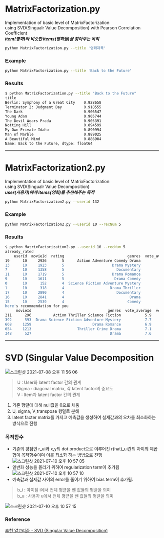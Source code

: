 # MatrixFactorization.py  
Implementation of basic level of MatrixFactorization  
using SVD(Singualr Value Decomposition) with Pearson Correlation Coefficient  
___item(영화)와 비슷한 items(영화들)을 찾아주는 목적___
```bash
python MatrixFactorization.py --title '영화제목'
```
### Example  
```bash
python MatrixFactorization.py --title 'Back to the Future'
```

### Results  
```bash
$ python MatrixFactorization.py --title "Back to the Future"
title
Berlin: Symphony of a Great City    0.928658
Terminator 2: Judgment Day          0.918555
The Dark                            0.906547
Young Adam                          0.905744
The Devil Wears Prada               0.905391
Notting Hill                        0.894599
My Own Private Idaho                0.890994
Man of Marble                       0.889025
A Beautiful Mind                    0.886904
Name: Back to the Future, dtype: float64
```
---  
# MatrixFactorization2.py  
Implementation of basic level of MatrixFactorization  
using SVD(Singualr Value Decomposition)  
___user(사용자)에게 items(영화)를 추천해주는 목적___
```bash
python MatrixFactorization2.py --userid 132
```
### Example  
```bash
python MatrixFactorization2.py --userid 10 --recNum 5
```

### Results  
```bash
$ python MatrixFactorization2.py --userid 10 --recNum 5
already_rated
    userId  movieId  rating                             genres  vote_average  vote_count popularity                            title                                            tagline                                           overview     score
19      10     2926       5      Action Adventure Comedy Drama           6.8        71.0  11.811966             The Three Musketeers                 . . . One for All and All for Fun!  The young D'Artagnan arrives in Paris with dre...  6.573915
13      10     1923       5                      Drama Mystery           7.3       429.0   8.736538    Twin Peaks: Fire Walk with Me  Meet Laura Palmer... In a town where nothing i...  In the questionable town of Deer Meadow, Washi...  7.075508
7       10     1358       5                        Documentary           7.4        37.0     2.4312          A Brief History of Time                                                NaN  A documentary film based on the life of scient...  6.647585
11      10     1719       5                      Drama Romance           7.1        30.0   2.137534                    The Soft Skin           The Eternal Triangle At Its Most Eternal  Pierre Lachenay is a well-known publisher and ...  6.572496
9       10     1611       5                       Drama Comedy           6.1        37.0  12.485973              The Miracle of Bern                                                NaN  The movie deals with the championship-winning ...  6.403423
0       10      152       4  Science Fiction Adventure Mystery           6.2       541.0   8.277765    Star Trek: The Motion Picture             The human adventure is just beginning.  When a destructive space entity is spotted app...  6.262446
1       10      318       4                     Drama Thriller           5.9        76.0   4.938231         The Million Dollar Hotel                                                NaN  The Million Dollar Hotel starts with a jump fr...  6.288874
17      10     2890       4                        Documentary           6.7         3.0   0.113732  André Hazes, Zij Gelooft in Mij                                                NaN  Portrait of the popular Dutch singer André Hazes.  6.477757
16      10     2841       4                              Drama           7.1       352.0  10.896295           A Very Long Engagement                                       Never let go  In 1919, Mathilde was 19 years old. Two years ...  6.904247
15      10     2539       4                             Comedy           5.8       375.0  11.202764                        Spanglish                           Every family has a hero.  Mexican immigrant and single mother Flor Moren...  6.001447
here's recommendation for you
     movieId                                   genres  vote_average  vote_count popularity                               title                                            tagline                                           overview     score  Predictions
211      296          Action Thriller Science Fiction           5.9      2177.0  20.818907  Terminator 3: Rise of the Machines                            The Machines Will Rise.  It's been 10 years since John Connor saved Ear...  5.939270     0.840845
392      593  Drama Science Fiction Adventure Mystery           7.7       364.0  11.059785                             Solaris                                                NaN  Ground control has been receiving strange tran...  7.325524     0.673939
668     1259                            Drama Romance           6.9       239.0   8.593087                  Notes on a Scandal  One woman's secret is another woman's power. O...  A veteran high school teacher befriends a youn...  6.729008     0.545824
654     1213                     Thriller Crime Drama           7.1       790.0   11.65502             The Talented Mr. Ripley       How far would you go to become someone else?  Tom Ripley is a calculating young man who beli...  6.994499     0.504750
348      527                                    Drama           7.6       106.0   4.025276                  Once Were Warriors  A family in crisis, a life in chaos... Nothing...  A drama about a Maori family lving in Auckland...  6.922460     0.498243
```
---
# SVD (Singular Value Decomposition  

![스크린샷 2021-07-08 오후 11 56 06](https://user-images.githubusercontent.com/37684658/124944264-218ba880-e048-11eb-9cbf-dbe32296039c.png)  
> U : User와 latent factor 간의 관계  
> Sigma : diagonal matrix, 각 latent factor의 중요도  
> V : Item과 latent factor 간의 관계

1. 기존 행렬에 대해 null값을 0으로 채움  
2. U, sigma, V_transpose 행렬로 분해
3. latent facter matrix를 가지고 예측값을 생성하여 실제값과의 오차를 최소화하는 방식으로 진행  

### 목적함수  
- 기존의 평점인 r_ui와 x,y의 dot product으로 이루어진 r(hat)_ui간의 차이의 제곱합이 목적함수이며 이를 최소화 하는 방법으로 진행  
![스크린샷 2021-07-10 오후 10 57 05](https://user-images.githubusercontent.com/37684658/125165503-32682580-e1d2-11eb-802a-c5cd9fb958ba.png)
- 일반화 성능을 올리기 위하여 regularization term이 추가됨  
![스크린샷 2021-07-10 오후 10 57 10](https://user-images.githubusercontent.com/37684658/125165509-372cd980-e1d2-11eb-87c1-5c095964d888.png)
- 예측값과 실제값 사이의 error를 줄이기 위하여 bias term이 추가됨.  
> b_i : 아이템 i에서 전체 평균을 뺀 값들의 평균을 의미  
> b_u : 사용자 u에서 전체 평균을 뺀 값들의 평균을 의미  

![스크린샷 2021-07-10 오후 10 57 15](https://user-images.githubusercontent.com/37684658/125165514-3e53e780-e1d2-11eb-8982-55bf75f1598f.png)

### Reference  
[추천 알고리즘 - SVD (Singular Value Decomposition)](https://seing.tistory.com/67)
